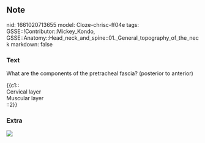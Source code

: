 ## Note
nid: 1661020713655
model: Cloze-chrisc-ff04e
tags: GSSE::!Contributor::Mickey_Kondo, GSSE::Anatomy::Head_neck_and_spine::01._General_topography_of_the_neck
markdown: false

### Text
What are the components of the pretracheal fascia? (posterior to
anterior)
<div>
  {{c1::
  <div>
    Cervical layer
  </div>
  <div>
    Muscular layer
  </div>::2}}
</div>

### Extra
<img src="paste-5622112190465.jpg">
